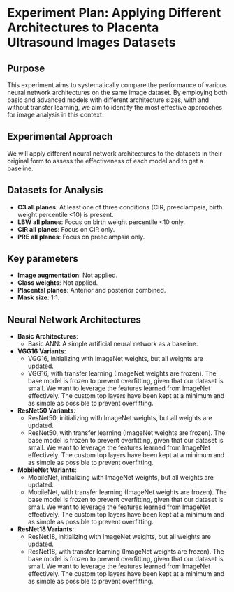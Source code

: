 # **Experiment Plan: Applying Different Architectures to Placenta Ultrasound Images Datasets**

## **Purpose**
This experiment aims to systematically compare the performance of various neural network architectures on the same image dataset. By employing both basic and advanced models with different architecture sizes, with and without transfer learning, we aim to identify the most effective approaches for image analysis in this context.

## **Experimental Approach**
We will apply different neural network architectures to the datasets in their original form to assess the effectiveness of each model and to get a baseline.

## **Datasets for Analysis**
- **C3 all planes**: At least one of three conditions (CIR, preeclampsia, birth weight percentile <10) is present.
- **LBW all planes**: Focus on birth weight percentile <10 only.
- **CIR all planes**: Focus on CIR only.
- **PRE all planes**: Focus on preeclampsia only.

## **Key parameters**
- **Image augmentation**: Not applied.
- **Class weights**: Not applied.
- **Placental planes**: Anterior and posterior combined.
- **Mask size**: 1:1.

## **Neural Network Architectures**
- **Basic Architectures**:
  - Basic ANN: A simple artificial neural network as a baseline.
- **VGG16 Variants**:
  - VGG16, initializing with ImageNet weights, but all weights are updated.
  - VGG16, with transfer learning (ImageNet weights are frozen). The base model is frozen to prevent overfitting, given that our dataset is small. We want to leverage the features learned from ImageNet effectively. The custom top layers have been kept at a minimum and as simple as possible to prevent overfitting.
- **ResNet50 Variants**:
  - ResNet50, initializing with ImageNet weights, but all weights are updated.
  - ResNet50, with transfer learning (ImageNet weights are frozen). The base model is frozen to prevent overfitting, given that our dataset is small. We want to leverage the features learned from ImageNet effectively. The custom top layers have been kept at a minimum and as simple as possible to prevent overfitting.
- **MobileNet Variants**:
  - MobileNet, initializing with ImageNet weights, but all weights are updated.
  - MobileNet, with transfer learning (ImageNet weights are frozen). The base model is frozen to prevent overfitting, given that our dataset is small. We want to leverage the features learned from ImageNet effectively. The custom top layers have been kept at a minimum and as simple as possible to prevent overfitting.
- **ResNet18 Variants**:
  - ResNet18, initializing with ImageNet weights, but all weights are updated.
  - ResNet18, with transfer learning (ImageNet weights are frozen). The base model is frozen to prevent overfitting, given that our dataset is small. We want to leverage the features learned from ImageNet effectively. The custom top layers have been kept at a minimum and as simple as possible to prevent overfitting.
